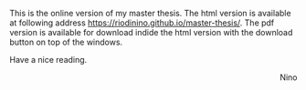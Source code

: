 This is the online version of my master thesis. The html version is available at following address https://riodinino.github.io/master-thesis/. The pdf version is available for download indide the html version with the download button on top of the windows.

Have a nice reading.

<div align="right">  Nino